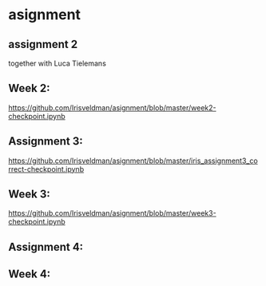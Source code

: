 # asignment

## assignment 2 
together with Luca Tielemans

## Week 2:
https://github.com/Irisveldman/asignment/blob/master/week2-checkpoint.ipynb 

## Assignment 3: 
https://github.com/Irisveldman/asignment/blob/master/iris_assignment3_correct-checkpoint.ipynb 

## Week 3: 
https://github.com/Irisveldman/asignment/blob/master/week3-checkpoint.ipynb

## Assignment 4:


## Week 4:
